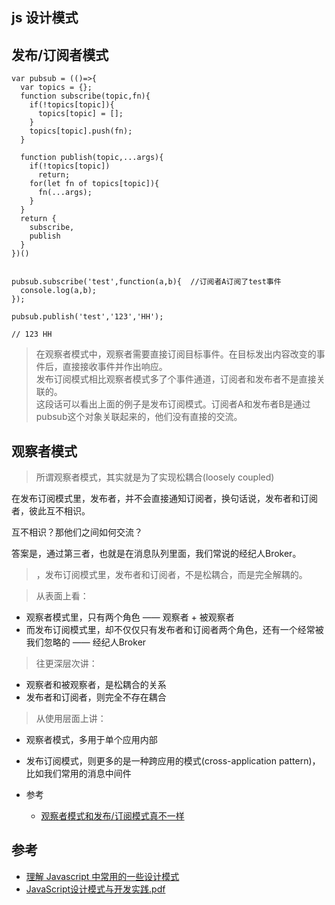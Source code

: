 ## js 设计模式



## 发布/订阅者模式

```
var pubsub = (()=>{  
  var topics = {}; 
  function subscribe(topic,fn){    
    if(!topics[topic]){
      topics[topic] = [];  
    }
    topics[topic].push(fn);
  }  

  function publish(topic,...args){    
    if(!topics[topic])      
      return;    
    for(let fn of topics[topic]){
      fn(...args);  
    }
  } 
  return {
    subscribe,
    publish
  }
})()


pubsub.subscribe('test',function(a,b){  //订阅者A订阅了test事件
  console.log(a,b);    
});

pubsub.publish('test','123','HH'); 

// 123 HH
```

>在观察者模式中，观察者需要直接订阅目标事件。在目标发出内容改变的事件后，直接接收事件并作出响应。  
发布订阅模式相比观察者模式多了个事件通道，订阅者和发布者不是直接关联的。  
这段话可以看出上面的例子是发布订阅模式。订阅者A和发布者B是通过pubsub这个对象关联起来的，他们没有直接的交流。



## 观察者模式

>所谓观察者模式，其实就是为了实现松耦合(loosely coupled)

在发布订阅模式里，发布者，并不会直接通知订阅者，换句话说，发布者和订阅者，彼此互不相识。

互不相识？那他们之间如何交流？

答案是，通过第三者，也就是在消息队列里面，我们常说的经纪人Broker。




>，发布订阅模式里，发布者和订阅者，不是松耦合，而是完全解耦的。


>从表面上看：

- 观察者模式里，只有两个角色 —— 观察者 + 被观察者
- 而发布订阅模式里，却不仅仅只有发布者和订阅者两个角色，还有一个经常被我们忽略的 —— 经纪人Broker


>往更深层次讲：

- 观察者和被观察者，是松耦合的关系
- 发布者和订阅者，则完全不存在耦合


>从使用层面上讲：

- 观察者模式，多用于单个应用内部
- 发布订阅模式，则更多的是一种跨应用的模式(cross-application pattern)，比如我们常用的消息中间件

- 参考
  - [观察者模式和发布/订阅模式真不一样](https://www.imooc.com/article/40305)



## 参考
- [理解 Javascript 中常用的一些设计模式]()
- [JavaScript设计模式与开发实践.pdf](https://fairyly.github.io/mybooks/JavaScript%E8%AE%BE%E8%AE%A1%E6%A8%A1%E5%BC%8F%E4%B8%8E%E5%BC%80%E5%8F%91%E5%AE%9E%E8%B7%B5.pdf)

